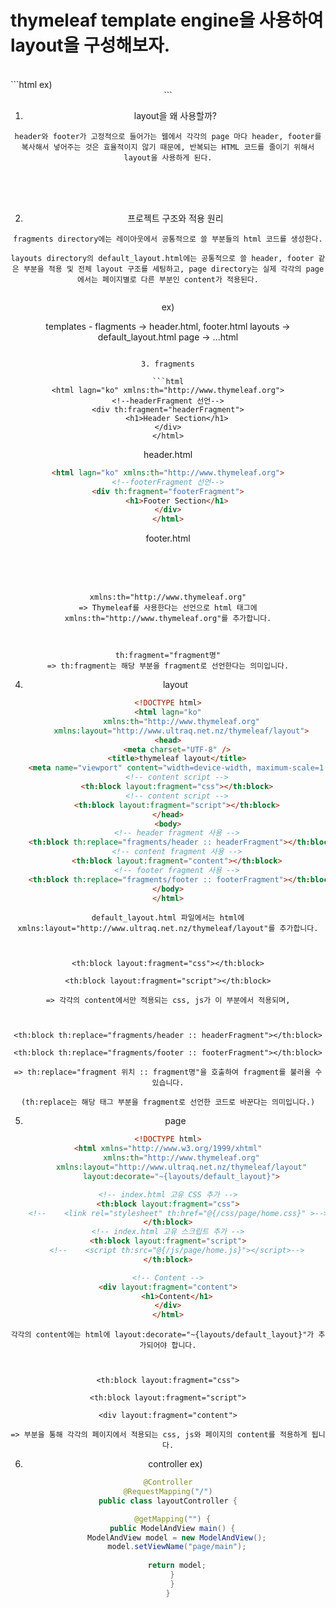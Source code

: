 # thymeleaf template engine을 사용하여 layout을 구성해보자.
<br>
```html
ex)

<html>
  <header>
  <nav>
  <content>
  <footer>
</html>
```
<br>

1. layout을 왜 사용할까?
```
header와 footer가 고정적으로 들어가는 웹에서 각각의 page 마다 header, footer를 복사해서 넣어주는 것은 효율적이지 않기 때문에, 반복되는 HTML 코드를 줄이기 위해서 layout을 사용하게 된다.
```
<br><br><br>

2. 프로젝트 구조와 적용 원리
```
fragments directory에는 레이아웃에서 공통적으로 쓸 부분들의 html 코드를 생성한다.

layouts directory의 default_layout.html에는 공통적으로 쓸 header, footer 같은 부분을 적용 및 전체 layout 구조를 세팅하고, page directory는 실제 각각의 page에서는 페이지별로 다른 부분인 content가 적용된다.


```
ex)

templates - flagments -> header.html, footer.html
            layouts   -> default_layout.html
            page      -> ...html
```

3. fragments

```html
<html lagn="ko" xmlns:th="http://www.thymeleaf.org">
<!--headerFragment 선언-->
<div th:fragment="headerFragment">
    <h1>Header Section</h1>
</div>
</html>
```

header.html

```html
<html lagn="ko" xmlns:th="http://www.thymeleaf.org">
<!--footerFragment 선언-->
<div th:fragment="footerFragment">
    <h1>Footer Section</h1>
</div>
</html>
```
footer.html

<br><br><br>

```
xmlns:th="http://www.thymeleaf.org"
=> Thymeleaf를 사용한다는 선언으로 html 태그에 xmlns:th="http://www.thymeleaf.org"를 추가합니다.

 

th:fragment="fragment명"
=> th:fragment는 해당 부분을 fragment로 선언한다는 의미입니다.
```

4. layout

```html
<!DOCTYPE html>
<html lagn="ko"
      xmlns:th="http://www.thymeleaf.org"
      xmlns:layout="http://www.ultraq.net.nz/thymeleaf/layout">
<head>
    <meta charset="UTF-8" />
    <title>thymeleaf layout</title>
    <meta name="viewport" content="width=device-width, maximum-scale=1.0, minimum-scale=1, user-scalable=yes,initial-scale=1.0" />
    <!-- content script -->
    <th:block layout:fragment="css"></th:block>
    <!-- content script -->
    <th:block layout:fragment="script"></th:block>
</head>
<body>
    <!-- header fragment 사용 -->
    <th:block th:replace="fragments/header :: headerFragment"></th:block>
    <!-- content fragment 사용 -->
    <th:block layout:fragment="content"></th:block>
    <!-- footer fragment 사용 -->
    <th:block th:replace="fragments/footer :: footerFragment"></th:block>
</body>
</html>
```

```
default_layout.html 파일에서는 html에 xmlns:layout="http://www.ultraq.net.nz/thymeleaf/layout"를 추가합니다.

 

<th:block layout:fragment="css"></th:block>

<th:block layout:fragment="script"></th:block>

=> 각각의 content에서만 적용되는 css, js가 이 부분에서 적용되며,

 

<th:block th:replace="fragments/header :: headerFragment"></th:block>

<th:block th:replace="fragments/footer :: footerFragment"></th:block>

=> th:replace="fragment 위치 :: fragment명"을 호출하여 fragment를 불러올 수 있습니다.

(th:replace는 해당 태그 부분을 fragment로 선언한 코드로 바꾼다는 의미입니다.)
```

5. page

```html
<!DOCTYPE html>
<html xmlns="http://www.w3.org/1999/xhtml"
      xmlns:th="http://www.thymeleaf.org"
      xmlns:layout="http://www.ultraq.net.nz/thymeleaf/layout"
      layout:decorate="~{layouts/default_layout}">

<!-- index.html 고유 CSS 추가 -->
<th:block layout:fragment="css">
    <!--    <link rel="stylesheet" th:href="@{/css/page/home.css}" >-->
</th:block>
<!-- index.html 고유 스크립트 추가 -->
<th:block layout:fragment="script">
    <!--    <script th:src="@{/js/page/home.js}"></script>-->
</th:block>

<!-- Content -->
<div layout:fragment="content">
    <h1>Content</h1>
</div>
</html>
```

```
각각의 content에는 html에 layout:decorate="~{layouts/default_layout}"가 추가되어야 합니다.

 

<th:block layout:fragment="css">

<th:block layout:fragment="script">

<div layout:fragment="content">

=> 부분을 통해 각각의 페이지에서 적용되는 css, js와 페이지의 content를 적용하게 됩니다.
```

6. controller ex)

```java
@Controller
@RequestMapping("/")
public class layoutController {

  @getMapping("") {
  public ModelAndView main() {
    ModelAndView model = new ModelAndView();
    model.setViewName("page/main");
    
    return model;
  }
  }
}
```




